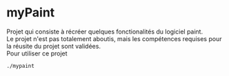 # myPaint
Projet qui consiste à récréer quelques fonctionalités du logiciel paint.\
Le projet n'est pas totalement aboutis, mais les compétences requises pour la réusite du projet sont validées.\
Pour utiliser ce projet
```bash
./mypaint
```
